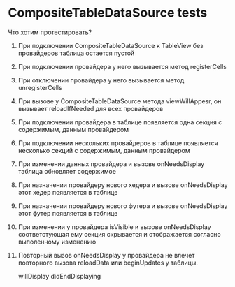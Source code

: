 #  CompositeTableDataSource tests

Что хотим протестировать?

1. При подключении CompositeTableDataSource к TableView без провайдеров таблица остается пустой
2. При подключении провайдера у него вызывается метод registerCells
3. При отключении провайдера у него вызывается метод unregisterCells
4. При вызове у CompositeTableDataSource метода viewWillAppesr, он вызывает reloadIfNeeded для всех провайдеров
5. При подключении провайдера в таблице появляется одна секция с содержимым, данным провайдером
6. При подключении нескольких провайдеров в таблице появляется несколько секций с содержимым, данным провайдером 
6. При изменении данных провайдера и вызове onNeedsDisplay таблица обновляет содержимое
7. При назначении провайдеру нового хедера и вызове onNeedsDisplay этот хедер появляется в таблице 
8. При назначении провайдеру нового футера и вызове onNeedsDisplay этот футер появляется в таблице 
9. При изменении у провайдера isVisible и вызове onNeedsDisplay соответстующая ему секция скрывается и отображается согласно выполенному изменению
10. Повторный вызов onNeedsDisplay у провайдера не влечет повторного вызова reloadData или beginUpdates у таблицы.



    willDisplay
    didEndDisplaying
